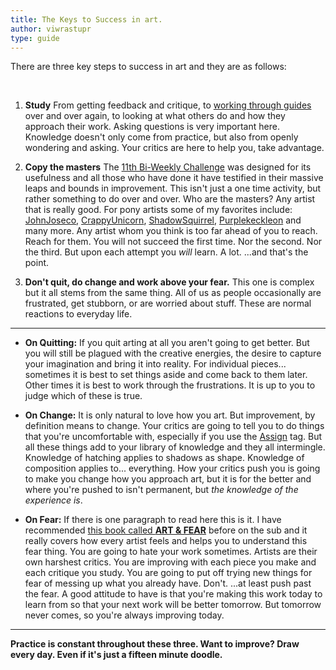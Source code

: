 ```yaml
---
title: The Keys to Success in art.
author: viwrastupr
type: guide
---
```

There are three key steps to success in art and they are as follows:

<br>

1. **Study** From getting feedback and critique, to [working through guides](http://redd.it/s8kxz) over and over again, to looking at what others do and how they approach their work. Asking questions is very important here. Knowledge doesn't only come from practice, but also from openly wondering and asking. Your critics are here to help you, take advantage.

2. **Copy the masters** The [11th Bi-Weekly Challenge](http://www.reddit.com/r/MLPdrawingschool/comments/rk24r/11th_biweekly_challenge/) was designed for its usefulness and all those who have done it have testified in their massive leaps and bounds in improvement. This isn't just a one time activity, but rather something to do over and over. Who are the masters? Any artist that is really good. For pony artists some of my favorites include: [JohnJoseco](http://johnjoseco.deviantart.com/gallery/), [CrappyUnicorn](http://crappyunicorn.deviantart.com/gallery/), [ShadowSquirrel](http://kp-shadowsquirrel.deviantart.com/), [Purplekeckleon](http://purplekecleon.deviantart.com/gallery/?q=color#/d31xj5t) and many more. Any artist whom you think is too far ahead of you to reach. Reach for them. You will not succeed the first time. Nor the second. Nor the third. But upon each attempt you *will* learn. A lot. ...and that's the point.

3. **Don't quit, do change and work above your fear.** This one is complex but it all stems from the same thing. All of us as people occasionally are frustrated, get stubborn, or are worried about stuff. These are normal reactions to everyday life.

-----

- **On Quitting:** If you quit arting at all you aren't going to get better. But you will still be plagued with the creative energies, the desire to capture your imagination and bring it into reality. For individual pieces... sometimes it is best to set things aside and come back to them later. Other times it is best to work through the frustrations. It is up to you to judge which of these is true.

- **On Change:** It is only natural to love how you art. But improvement, by definition means to change. Your critics are going to tell you to do things that you're uncomfortable with, especially if you use the [Assign](http://redd.it/suj4w) tag. But all these things add to your library of knowledge and they all intermingle. Knowledge of hatching applies to shadows as shape. Knowledge of composition applies to... everything. How your critics push you is going to make you change how you approach art, but it is for the better and where you're pushed to isn't permanent, but *the knowledge of the experience is*.

- **On Fear:** If there is one paragraph to read here this is it. I have recommended [this book called **ART & FEAR**](http://www.amazon.com/Art-Fear-Observations-Rewards-Artmaking/dp/0961454733/ref=sr_1_1?ie=UTF8&qid=1335485973&sr=8-1) before on the sub and it really covers how every artist feels and helps you to understand this fear thing. You are going to hate your work sometimes. Artists are their own harshest critics. You are improving with each piece you make and each critique you study. <Ponymote mote="abworry" text="The book is $10 with shipping and it's amazing... please get it."/> You are going to put off trying new things for fear of messing up what you already have. Don't. ...at least push past the fear. A good attitude to have is that you're making this work today to learn from so that your next work will be better tomorrow. But tomorrow never comes, so you're always improving today.

-----

**Practice is constant throughout these three. Want to improve? Draw every day. Even if it's just a fifteen minute doodle.**